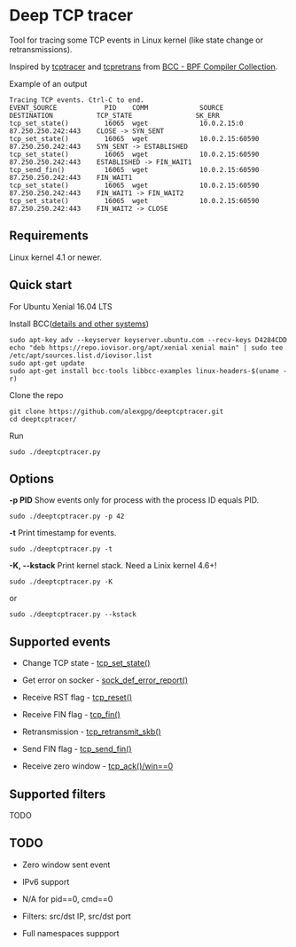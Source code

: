 Deep TCP tracer
===============

Tool for tracing some TCP events in Linux kernel (like state change or retransmissions).

Inspired by [tcptracer](https://github.com/iovisor/bcc/blob/master/tools/tcptracer.py)
and [tcpretrans](https://github.com/iovisor/bcc/blob/master/tools/tcpretrans.py)
from [BCC - BPF Compiler Collection](https://github.com/iovisor/bcc).

Example of an output

~~~
Tracing TCP events. Ctrl-C to end.
EVENT_SOURCE            PID    COMM             SOURCE                DESTINATION           TCP_STATE                SK_ERR
tcp_set_state()         16065  wget             10.0.2.15:0           87.250.250.242:443    CLOSE -> SYN_SENT
tcp_set_state()         16065  wget             10.0.2.15:60590       87.250.250.242:443    SYN_SENT -> ESTABLISHED
tcp_set_state()         16065  wget             10.0.2.15:60590       87.250.250.242:443    ESTABLISHED -> FIN_WAIT1
tcp_send_fin()          16065  wget             10.0.2.15:60590       87.250.250.242:443    FIN_WAIT1
tcp_set_state()         16065  wget             10.0.2.15:60590       87.250.250.242:443    FIN_WAIT1 -> FIN_WAIT2
tcp_set_state()         16065  wget             10.0.2.15:60590       87.250.250.242:443    FIN_WAIT2 -> CLOSE
~~~

## Requirements

Linux kernel 4.1 or newer.

## Quick start

For Ubuntu Xenial 16.04 LTS

Install BCC([details and other systems](https://github.com/iovisor/bcc/blob/master/INSTALL.md))

```
sudo apt-key adv --keyserver keyserver.ubuntu.com --recv-keys D4284CDD
echo "deb https://repo.iovisor.org/apt/xenial xenial main" | sudo tee /etc/apt/sources.list.d/iovisor.list
sudo apt-get update
sudo apt-get install bcc-tools libbcc-examples linux-headers-$(uname -r)
```

Clone the repo

```
git clone https://github.com/alexgpg/deeptcptracer.git
cd deeptcptracer/
```

Run

```
sudo ./deeptcptracer.py
```

## Options

**-p PID** Show events only for process with the process ID equals PID.

  ```
  sudo ./deeptcptracer.py -p 42
  ```

**-t** Print timestamp for events.

  ```
  sudo ./deeptcptracer.py -t
  ```

**-K, --kstack** Print kernel stack. Need a Linix kernel 4.6+!

  ```
  sudo ./deeptcptracer.py -K
  ```

  or

  ```
  sudo ./deeptcptracer.py --kstack
  ```

## Supported events

 * Change TCP state - [tcp_set_state()](https://elixir.bootlin.com/linux/latest/ident/tcp_set_state)

 * Get error on socker - [sock_def_error_report()](https://elixir.bootlin.com/linux/latest/ident/sock_def_error_report)

 * Receive RST flag - [tcp_reset()](https://elixir.bootlin.com/linux/latest/ident/tcp_reset)

 * Receive FIN flag - [tcp_fin()](https://elixir.bootlin.com/linux/latest/ident/tcp_fin)

 * Retransmission - [tcp_retransmit_skb()](https://elixir.bootlin.com/linux/latest/ident/tcp_retransmit_skb)

 * Send FIN flag - [tcp_send_fin()](https://elixir.bootlin.com/linux/latest/ident/tcp_send_fin)

 * Receive zero window - [tcp_ack()/win==0](https://elixir.bootlin.com/linux/latest/ident/tcp_ack)

## Supported filters

TODO

## TODO

 * Zero window sent event

 * IPv6 support

 * N/A for pid==0, cmd==0

 * Filters: src/dst IP, src/dst port

 * Full namespaces suppport

